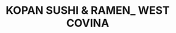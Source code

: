 ---
layout: place
title: "KOPAN SUSHI & RAMEN_ WEST COVINA"
permalink: /california/west-covina/kopan-sushi-ramen-west-covina.html
stateAbbr: CA
stateName: California
cityName: West Covina
seo:
  name: "KOPAN SUSHI & RAMEN_ WEST COVINA"
  type: Restaurant
  links: null
description: "Looking for sushi in West Covina, California? Check out KOPAN SUSHI & RAMEN_ WEST COVINA for a delightful Japanese dining experience. Enjoy a variety of sush..."
place_id: ChIJKxfpKCoow4ARA5TbtiyKVIw
photos:
  - name: >-
      places/ChIJKxfpKCoow4ARA5TbtiyKVIw/photos/AeeoHcIm_nMtNf-uiqYQVgOj5xyCKS7DlEUvBx0CrSIPSpjkOWkN40qjatfsdnKTl4Z76kLlND9Or5eDUdFYUBtnX074Iw2Ga9vF5cwFg5lZUbyEN9-EMdY7A4H0hx4zfUOs6iuvQ1s2azQZTYxdphdn73KEajFKkGbI0DMjgnktNer_x8_g3mB8A1wjJAZ-F1W3PM1UywW2xrEPC8l8GZi2t2JhzOmcS9ic8KU5RXB2MCNUZc3C4Tx4zNQ_dVNhSmXUoJbXz3zVh3UZZ4Ancsvi5oFqFS-_rUvm3iq7cPA4OvJApOOskN4jH_6W2g-0AaC9UjJmwJr2UIuS6LQZjbes-lccOzH6_yzfpjRCASbRsHQJPz3bYwzEj8XUDDDcv-9sfRA4qtaCCtZc9cPn3LDBqogMwbohoA82mAtSll3wDEER1VdB
    widthPx: 4032
    heightPx: 3024
    authorAttributions:
      - displayName: Matthew Kim
        uri: https://maps.google.com/maps/contrib/117406375013645688917
        photoUri: >-
          https://lh3.googleusercontent.com/a-/ALV-UjWOs1Uq_VZIcBAbO916AKBOgsmIsCXbdnFyfCZOFs4oZjFR8XOb=s100-p-k-no-mo
    flagContentUri: >-
      https://www.google.com/local/imagery/report/?cb_client=maps_api_places.places_api&image_key=!1e10!2sCIHM0ogKEICAgIDB-dDr3AE&hl=en-US
    googleMapsUri: >-
      https://www.google.com/maps/place//data=!3m4!1e2!3m2!1sCIHM0ogKEICAgIDB-dDr3AE!2e10!4m2!3m1!1s0x80c3282a28e9172b:0x8c548a2cb6db9403
  - name: >-
      places/ChIJKxfpKCoow4ARA5TbtiyKVIw/photos/AeeoHcIRPUnhHlYERxsL3-NLSL-ydwIzuuewlk1a-CnktAbPLwxU66vaoGfaS3kgyHPMJR4n6-eTHnyRLYoV8xNHmugIMlt8xhrMxZb2LxZcbw327r863628qf2zOSXkB_TOvHaLIsWWBXCJ_y4GLQXBnVoF6JRABc5BsPZCTVvd4FnELLSknkVyH9gd5weqxQdXJG0OcjHb8VapWnEe1ekunop4QGj6ZutB5tFKAoTZpDPqy9bNJFMeE2ZAbORn3syb2BvYfK149Qf8_DTEBj5oSvONZGCkgMinjlVzv1GqshXKXf5kHUwhhba-CXVuL93LY49R2wOCm7T5j2Xu2MBojfadznq__02QlIC0O_nh44zaK4F-Uvxya928Ssuz-XPUSjvPYpmUhFYR5f7qmGKmdXT-XkFLtp22xomHGUikO3Y6QeGs
    widthPx: 2740
    heightPx: 3654
    authorAttributions:
      - displayName: Guoer Cheng
        uri: https://maps.google.com/maps/contrib/113990269528904890607
        photoUri: >-
          https://lh3.googleusercontent.com/a/ACg8ocLqdiPAeULuaGrAwvrCH2EnFYQslKR-HetQOKx5rO-_F2KARw=s100-p-k-no-mo
    flagContentUri: >-
      https://www.google.com/local/imagery/report/?cb_client=maps_api_places.places_api&image_key=!1e10!2sCIHM0ogKEICAgMCIkbiblQE&hl=en-US
    googleMapsUri: >-
      https://www.google.com/maps/place//data=!3m4!1e2!3m2!1sCIHM0ogKEICAgMCIkbiblQE!2e10!4m2!3m1!1s0x80c3282a28e9172b:0x8c548a2cb6db9403
  - name: >-
      places/ChIJKxfpKCoow4ARA5TbtiyKVIw/photos/AeeoHcJzH7r9jl4HpAPPSFf67kBDGdoTW4N4uYZegGSeivpvHVmj1q1NmxaIt3upDC2wgoTjY2QubdVaqDOKIY-sVVKo9sJUn9DxgLTLD-c0sECGSks9NYwyuZiFVvRYNwtZDdLpe_KkVW38bBbVLxw-c8BE9WUBiU0pTzGqOJNhWx53gldYPDyrnPfIk1BZk_JUXi84hMtLeR-EN7x8zI7VqrhNdG-gEaoOqXw-41ZhC_PFznFfypodxXz5zmOZhJ0AbV26LTIwOLmTynMpYCY8pNInz2fPMm7nRey2q8HGbT24xvKUlSTBTjRX0Gf1-ndhl3F1th9hmn8svYxO4WRX0y7yoLTI8CZXh3iwvzpy6u0LCQ2ZcBGpDa7RAQURBkJmpSHLmBFfn_HZ4RUusREXwWnAQbABbvjr842snLqDTSJXLA
    widthPx: 4032
    heightPx: 3024
    authorAttributions:
      - displayName: Anthony Sainz (Ant)
        uri: https://maps.google.com/maps/contrib/111840695504474207251
        photoUri: >-
          https://lh3.googleusercontent.com/a-/ALV-UjWeBPrEbSJM7NS2ooaR1WiFSLTQC86ZgegwoyxF9N_IiQ6hYAZU=s100-p-k-no-mo
    flagContentUri: >-
      https://www.google.com/local/imagery/report/?cb_client=maps_api_places.places_api&image_key=!1e10!2sCIHM0ogKEICAgIC1qcz2Ow&hl=en-US
    googleMapsUri: >-
      https://www.google.com/maps/place//data=!3m4!1e2!3m2!1sCIHM0ogKEICAgIC1qcz2Ow!2e10!4m2!3m1!1s0x80c3282a28e9172b:0x8c548a2cb6db9403
  - name: >-
      places/ChIJKxfpKCoow4ARA5TbtiyKVIw/photos/AeeoHcLDqZAkM4DHxfYAzWmGXO7xBwUV0ZGVzEPan8h_DVrNioE9a1y6VgXD16rx2hndq0BdaEZRmbB1O1uV5LhfMLNeVf_2VTL8Ew1jIytb2EnEGTV7RtoDC3OJt6-KqYyVJEmj3aI5NnHZ4h5H1CeMtgV4k1cy9uotUB3gQl4qx_tjTTe-_3Y9gkDfKNXhLcHzXdVmVV0Yc21Wwj7Gaar8FjRUir95MMlzWSJ1rVHONxl7e1cCqtWd9JMAQDbk7OY-Tc-7gJB8BQG2sVPxGuOXRFtW4f0mJ3vv-ba9qqoXi3mVZDTBoKur-ZW4BgLTqtsCoaz7sYCkgfUJJquXV3Oayw5qsG2dXnJEPaGS2wmIHmNiq9ywTuqeGnwqvgL67PRf2imFnGxsPP5aBWAuXFVaYaZynpS6pNnrVke3fNRfdUNDsA
    widthPx: 4000
    heightPx: 3000
    authorAttributions:
      - displayName: Kalbex 88
        uri: https://maps.google.com/maps/contrib/114783869893131457102
        photoUri: >-
          https://lh3.googleusercontent.com/a/ACg8ocJqdrRiuVEtUm87a5jgmTldYocTFJxd4LEVLItsTXITuvTWRw=s100-p-k-no-mo
    flagContentUri: >-
      https://www.google.com/local/imagery/report/?cb_client=maps_api_places.places_api&image_key=!1e10!2sCIHM0ogKEICAgIDDpvvmWg&hl=en-US
    googleMapsUri: >-
      https://www.google.com/maps/place//data=!3m4!1e2!3m2!1sCIHM0ogKEICAgIDDpvvmWg!2e10!4m2!3m1!1s0x80c3282a28e9172b:0x8c548a2cb6db9403
  - name: >-
      places/ChIJKxfpKCoow4ARA5TbtiyKVIw/photos/AeeoHcKmbMx86oi4ZnI_mHFAFeQA-yugGXVFf4FLF7GQ1v7eXT_zb5St9oJqw8_us_a7LN_q2z46Y-GazEqMR3FtmT0h9LahxRFUwvfSZxYnecNjY6LfxHLLDFOlgKwl7avKli49xW3EebcAJb0P8w-fqPcVf9FD1ZT0KjkiNWwwpfbohNT-IOKf2RgJoe4brLClt8wdgPchUtwR19ZmLRs1DH3ghru69w7_BGCAoAyv6ikakW3kL1HNycdl3MLzZcZG0uDCFIsrQ_YvdoIJqVmmwLztM5ssgmfQ-NhUeVU9Bdu1OydO9eW7AWIMNUJhuw2qmZXswgIYe6ujXDM0L4Bk4eDfnUINz2-gKyBmVAJRdB1mHXG8HzejID5DEX-i2me-gXc_MlJF_2hcdDzXtFM-rmKhGt10TXdW13bKoO16EPXCUg
    widthPx: 2871
    heightPx: 3828
    authorAttributions:
      - displayName: Guoer Cheng
        uri: https://maps.google.com/maps/contrib/113990269528904890607
        photoUri: >-
          https://lh3.googleusercontent.com/a/ACg8ocLqdiPAeULuaGrAwvrCH2EnFYQslKR-HetQOKx5rO-_F2KARw=s100-p-k-no-mo
    flagContentUri: >-
      https://www.google.com/local/imagery/report/?cb_client=maps_api_places.places_api&image_key=!1e10!2sCIHM0ogKEICAgMCIkbibZQ&hl=en-US
    googleMapsUri: >-
      https://www.google.com/maps/place//data=!3m4!1e2!3m2!1sCIHM0ogKEICAgMCIkbibZQ!2e10!4m2!3m1!1s0x80c3282a28e9172b:0x8c548a2cb6db9403
  - name: >-
      places/ChIJKxfpKCoow4ARA5TbtiyKVIw/photos/AeeoHcIxWaWgreAVOLBWL0FPbT8HO0UBBbypkBttf7awy2qO5PBV8YyLpjukesQ3TcMbFTlzobKBi6PRey47VaIa5AsfCXxTkLxV2sSOCRkhnkIoye7rQ18SiR-XH_gPbUKkiyLeIjiowraycqvoenhDPeFTC2_CkPFwbhhDxRntx1ypDTn6mmpw3UM-Gf34DkgQb32aPSDeD9Rv5sbA1M-4ojDTeVyv9_FkI3j7yIdq2cKIMR0BxUNNJsaxXY7o0frFukxTmuY3bIFcQjLm5XscblpcNTKJHPcDB1H8AWUUTLQVcY5BxabHcyHztdKUd1gTC9AY2gNW2_KV9vzLtNLSuU8D1JMtlDZAAz_NTNn37NuD7qvM2cCPpMfBkHOAY27VRRt55ITa8hMd4Uc1_Drg6jqRaH0-51fLccSDvziLlBTONg
    widthPx: 3598
    heightPx: 4800
    authorAttributions:
      - displayName: Jun Khun
        uri: https://maps.google.com/maps/contrib/106960302137481541590
        photoUri: >-
          https://lh3.googleusercontent.com/a/ACg8ocIPMcD2YJjVR0xw21k-jPc81UsW3qjv-18U89JDtuozd8C66Q=s100-p-k-no-mo
    flagContentUri: >-
      https://www.google.com/local/imagery/report/?cb_client=maps_api_places.places_api&image_key=!1e10!2sCIHM0ogKEICAgIDWk9b1Ng&hl=en-US
    googleMapsUri: >-
      https://www.google.com/maps/place//data=!3m4!1e2!3m2!1sCIHM0ogKEICAgIDWk9b1Ng!2e10!4m2!3m1!1s0x80c3282a28e9172b:0x8c548a2cb6db9403
  - name: >-
      places/ChIJKxfpKCoow4ARA5TbtiyKVIw/photos/AeeoHcJRQDOIQ3Sq1oE3bQT5e91yI5HcTl_3fCaEJcC6PWxd1D2Fq8MdiziI9wCj7hhrYrHVHT96N0e6wqo9GHe2_LEKZy4br5H4tgMCf-rAfjBgbhxEIi4w0cZ24ro3Y1urYDVx8fzrDuBqc1Z5VpRHC5ZMcNmU0wW3WsXYTHHBKsqyXNhdn1qbbwWsyYzKIQGYhDsE9eceRwvLjoeTsOI9pLXzsQWErntkZYj-dXOAzmL4VYzRhV-VDxUpIrgLqBVjyyYBD7AoO8zk64qTcfM-fNF0TXCtdpl9JT23NmvWK7CFzyAhrR7IAGSkEN0cdBvrb2SwrUaU58F1Z4mx_9_tbDYwf1IgQdb6sIv5IqJhdAMDxx7Yx0qLRsIAx-fmv8_2baYPCIcXR_dTe0YmsSbxFWpkZHRb39ZzESNV9L5bsTzJ3Z8
    widthPx: 4032
    heightPx: 3024
    authorAttributions:
      - displayName: Angel Gutierrez
        uri: https://maps.google.com/maps/contrib/113935823535462701954
        photoUri: >-
          https://lh3.googleusercontent.com/a-/ALV-UjVqcX2lguP8d87MC2qBg45HqYmKNKBopLEYUeAbObvTVSjfN6Fh=s100-p-k-no-mo
    flagContentUri: >-
      https://www.google.com/local/imagery/report/?cb_client=maps_api_places.places_api&image_key=!1e10!2sCIHM0ogKEICAgIDWyrvOhAE&hl=en-US
    googleMapsUri: >-
      https://www.google.com/maps/place//data=!3m4!1e2!3m2!1sCIHM0ogKEICAgIDWyrvOhAE!2e10!4m2!3m1!1s0x80c3282a28e9172b:0x8c548a2cb6db9403
  - name: >-
      places/ChIJKxfpKCoow4ARA5TbtiyKVIw/photos/AeeoHcKp6tWr_lpqUcSc9kAtcPWynnoSxDM_u5XaGJNZa20hnh1FYCpXJWkqdEcgymJQDnjNaWiRNPof4b-GcNyN-C_enIgANG2-71ThS2vgUNeShAIlcW2mWPMEJl5mAuVt1-EOuuQKTwpLzlKbRzAo10Khfu_AoBPbRxNqEHsN_X4EWZZTNc5b6agY-Qzt9B4MxXvTvr8jL3lUF0OQZqcIIkYeq3xImR3_e0SImqB02LKO3kUD-1w_laWoXMCsn67IIvthOKH0Ype59MmcE-xwHlD0WrsKI1LJo79Dfd3x6BEcjtKrjZc1scoKfNY8IOabOs2bMwPY_vH9Q0belQ6PwlRQZEJRwcneq9h7vz00DSa7EqDh72mkBC1rwMsH0ih0XUASUIPSNv-9VZUdeXq27hYmTaorl0t4MoNtG21fUBmMIQ
    widthPx: 4032
    heightPx: 3024
    authorAttributions:
      - displayName: Barbara Molina
        uri: https://maps.google.com/maps/contrib/112803836927901695600
        photoUri: >-
          https://lh3.googleusercontent.com/a-/ALV-UjWV9mw7G0Qo7a4JM94HwVDhK5GwJ7G8FxwAT6bB5ushweZ0jWb5=s100-p-k-no-mo
    flagContentUri: >-
      https://www.google.com/local/imagery/report/?cb_client=maps_api_places.places_api&image_key=!1e10!2sCIHM0ogKEICAgIC-7fbQUQ&hl=en-US
    googleMapsUri: >-
      https://www.google.com/maps/place//data=!3m4!1e2!3m2!1sCIHM0ogKEICAgIC-7fbQUQ!2e10!4m2!3m1!1s0x80c3282a28e9172b:0x8c548a2cb6db9403
  - name: >-
      places/ChIJKxfpKCoow4ARA5TbtiyKVIw/photos/AeeoHcJUuPtdBmKA0Xb3BEYOVEX8yye44KjEPjxN1NIvXi6TZZG7z7rxFx9ZilEnMmSWs7yCpJWoMsroOtpupXXo8foF_XHAxFE9Ju4foJ1t9fx8UPIlj2bBrSaYeoamziSog3lKWlxpglIMCerWw_MIczh1h_-TIm2YgfYtZmYtuf42GaZYuOPMisAqRbz3caISqWuzEjccKG9z0CN6XSNvXVo1EExqt-M-2NzbWHXqlzElQFsnvWSN2LkULy9BHsUnf_hUuc7OK1bh7-NUJ3wetMw2gc0uQyTVsXHCT9PXfL6VxbPGSjM1KVTPC5GnymEPRYPl6LCF35MFPjeTOY0Bc11aNtanXOxxx1nsX4qhk3PEzvjr5veGEbOw5521eI4o74SyVLk3wEopHma3fxTS9iOCwDgwX50jCjSmwkTBKHKpjA
    widthPx: 2638
    heightPx: 828
    authorAttributions:
      - displayName: Javier Arevalo
        uri: https://maps.google.com/maps/contrib/115043417885433051610
        photoUri: >-
          https://lh3.googleusercontent.com/a/ACg8ocKvsKDopw3tvPGeXK6Z1uUhcycFCWzZYl6_5z3I5YAkS3Fi=s100-p-k-no-mo
    flagContentUri: >-
      https://www.google.com/local/imagery/report/?cb_client=maps_api_places.places_api&image_key=!1e10!2sCIHM0ogKEICAgICkmfK0LQ&hl=en-US
    googleMapsUri: >-
      https://www.google.com/maps/place//data=!3m4!1e2!3m2!1sCIHM0ogKEICAgICkmfK0LQ!2e10!4m2!3m1!1s0x80c3282a28e9172b:0x8c548a2cb6db9403
  - name: >-
      places/ChIJKxfpKCoow4ARA5TbtiyKVIw/photos/AeeoHcIsjQEENFivogJ3Vf5S1Xy0ly-a1wzWHyxVzjsGk4UAad56oRXmrh-CNuSqbp3vjAAoBKYhWbRAFoh-9pZ5G5c8BSHfEqm92U6pB6ZCZPI3hQq5Jb7_ApVdee40fcZ1C16djKK2rUCszqgvQW3HFUbzVYxpH3ShGygMPVJaB4bV7lcmFEaHlEMx4NXb2U5wM-UEBKs3-khW7AfXMLA0SHq2o1MakiJ1zf38oiZOOiDCs-ODCw9w7KIUtM9AFkPwqlPsYBqzRUuuFHg1KdIXzi6bxcu7eGqE6Yb5w-ZH-tPsHlhV9yKXmQlc380XXVRAg29khhA2wL-Tn-RQA9Vis0Frn-JwVNxDTae2j1uuNksvnwXz1NR7dqE_H1r_VtJVPnQmbSK1ovq3efj1IR9Qw8dCh5E4_daQX-HITWSfHn3gmQ
    widthPx: 3024
    heightPx: 4032
    authorAttributions:
      - displayName: Carmen Siu
        uri: https://maps.google.com/maps/contrib/106942117531330138067
        photoUri: >-
          https://lh3.googleusercontent.com/a/ACg8ocIcckqW4IZMe5H08njJPC_JU5gbHBIovHDPtibsbYId8eCJsgbQ=s100-p-k-no-mo
    flagContentUri: >-
      https://www.google.com/local/imagery/report/?cb_client=maps_api_places.places_api&image_key=!1e10!2sCIHM0ogKEICAgIDskbGLFA&hl=en-US
    googleMapsUri: >-
      https://www.google.com/maps/place//data=!3m4!1e2!3m2!1sCIHM0ogKEICAgIDskbGLFA!2e10!4m2!3m1!1s0x80c3282a28e9172b:0x8c548a2cb6db9403
address: '1230 Lakes Dr #101, West Covina, CA 91790, USA'
street: '1230 Lakes Dr #101'
city: West Covina
state: CA
zip: '91790'
country: USA
neighborhood: Walnut Valley
latitude: '34.070440'
longitude: '-117.922246'
accessibility_options:
  wheelchairAccessibleParking: true
  wheelchairAccessibleEntrance: true
  wheelchairAccessibleRestroom: true
  wheelchairAccessibleSeating: true
business_status: OPERATIONAL
name: KOPAN SUSHI & RAMEN_ WEST COVINA
google_maps_links:
  directionsUri: >-
    https://www.google.com/maps/dir//''/data=!4m7!4m6!1m1!4e2!1m2!1m1!1s0x80c3282a28e9172b:0x8c548a2cb6db9403!3e0
  placeUri: https://maps.google.com/?cid=10111858988004643843
  writeAReviewUri: >-
    https://www.google.com/maps/place//data=!4m3!3m2!1s0x80c3282a28e9172b:0x8c548a2cb6db9403!12e1
  reviewsUri: >-
    https://www.google.com/maps/place//data=!4m4!3m3!1s0x80c3282a28e9172b:0x8c548a2cb6db9403!9m1!1b1
  photosUri: >-
    https://www.google.com/maps/place//data=!4m3!3m2!1s0x80c3282a28e9172b:0x8c548a2cb6db9403!10e5
primary_type: Sushi Restaurant
opening_hours:
  regular: null
  current: null
secondary_opening_hours:
  regular:
    weekdayDescriptions: null
    type: null
  current:
    weekdayDescriptions: null
    type: null
phone: null
price_level: null
price_range: null
rating: null
rating_count: 0
website: null
reviews: null
parking_options: null
payment_options: null
allow_dogs: null
curbside_pickup: null
delivery: null
dine_in: null
good_for_children: null
good_for_groups: null
good_for_sports: null
live_music: null
menu_for_children: null
outdoor_seating: null
reservable: null
restroom: null
serves_beer: null
serves_breakfast: null
serves_brunch: null
serves_cocktails: null
serves_coffee: null
serves_dinner: null
serves_dessert: null
serves_lunch: null
serves_vegetarian_food: null
serves_wine: null
takeout: null
summary: null

---